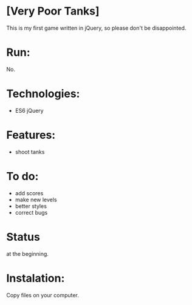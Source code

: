 # [Very Poor Tanks]

This is my first game written in jQuery, so please don't be disappointed.

# Run: 
No.

# Technologies: 
- ES6 jQuery

# Features:

- shoot tanks


# To do:

- add scores
- make new levels
- better styles
- correct bugs

# Status
at the beginning.

# Instalation:

Copy files on your computer.